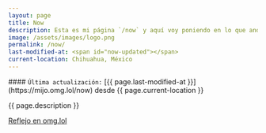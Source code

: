 ```yaml
---
layout: page
title: Now
description: Esta es mi página `/now` y aquí voy poniendo en lo que ando actualmente.
image: /assets/images/logo.png
permalink: /now/
last-modified-at: <span id="now-updated"></span>
current-location: Chihuahua, México
---
```


<div class="card last-updated my-3 text-center">
<div class="card-body rounded">
#### <code>Última actualización:</code> [{{ page.last-modified-at }}](https://mijo.omg.lol/now) desde {{ page.current-location }}
</div>
</div>

<p class="text-center">{{ page.description }}</p>

<p class="text-center">
<a class="btn btn-primary btn-sm" href="https://mijo.omg.lol/now">
<i class="fa-solid fa-heart"></i> Reflejo en omg.lol
</a>
</p>

<div id="now-content"></div>
